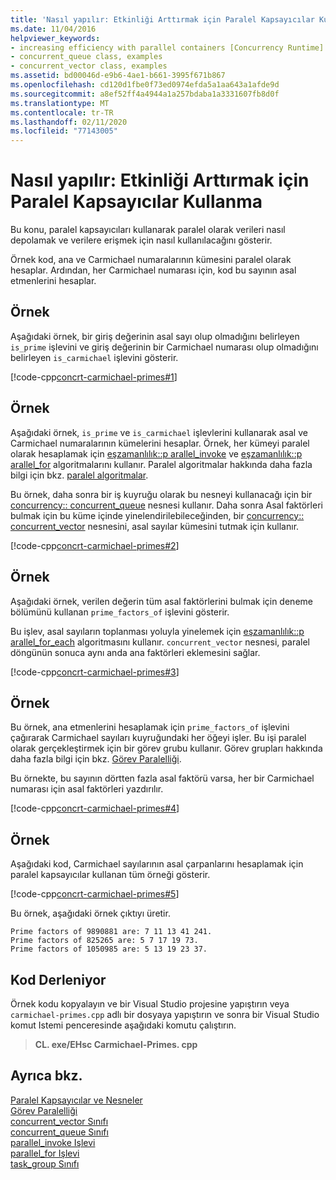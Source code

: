 ```yaml
---
title: 'Nasıl yapılır: Etkinliği Arttırmak için Paralel Kapsayıcılar Kullanma'
ms.date: 11/04/2016
helpviewer_keywords:
- increasing efficiency with parallel containers [Concurrency Runtime]
- concurrent_queue class, examples
- concurrent_vector class, examples
ms.assetid: bd00046d-e9b6-4ae1-b661-3995f671b867
ms.openlocfilehash: cd120d1fbe0f73ed0974efda5a1aa643a1afde9d
ms.sourcegitcommit: a8ef52ff4a4944a1a257bdaba1a3331607fb8d0f
ms.translationtype: MT
ms.contentlocale: tr-TR
ms.lasthandoff: 02/11/2020
ms.locfileid: "77143005"
---
```

# <a name="how-to-use-parallel-containers-to-increase-efficiency"></a>Nasıl yapılır: Etkinliği Arttırmak için Paralel Kapsayıcılar Kullanma

Bu konu, paralel kapsayıcıları kullanarak paralel olarak verileri nasıl depolamak ve verilere erişmek için nasıl kullanılacağını gösterir.

Örnek kod, ana ve Carmichael numaralarının kümesini paralel olarak hesaplar. Ardından, her Carmichael numarası için, kod bu sayının asal etmenlerini hesaplar.

## <a name="example"></a>Örnek

Aşağıdaki örnek, bir giriş değerinin asal sayı olup olmadığını belirleyen `is_prime` işlevini ve giriş değerinin bir Carmichael numarası olup olmadığını belirleyen `is_carmichael` işlevini gösterir.

[!code-cpp[concrt-carmichael-primes#1](../../parallel/concrt/codesnippet/cpp/how-to-use-parallel-containers-to-increase-efficiency_1.cpp)]

## <a name="example"></a>Örnek

Aşağıdaki örnek, `is_prime` ve `is_carmichael` işlevlerini kullanarak asal ve Carmichael numaralarının kümelerini hesaplar. Örnek, her kümeyi paralel olarak hesaplamak için [eşzamanlılık::p arallel_invoke](reference/concurrency-namespace-functions.md#parallel_invoke) ve [eşzamanlılık::p arallel_for](reference/concurrency-namespace-functions.md#parallel_for) algoritmalarını kullanır. Paralel algoritmalar hakkında daha fazla bilgi için bkz. [paralel algoritmalar](../../parallel/concrt/parallel-algorithms.md).

Bu örnek, daha sonra bir iş kuyruğu olarak bu nesneyi kullanacağı için bir [concurrency:: concurrent_queue](../../parallel/concrt/reference/concurrent-queue-class.md) nesnesi kullanır. Daha sonra Asal faktörleri bulmak için bu küme içinde yinelendirilebileceğinden, bir [concurrency:: concurrent_vector](../../parallel/concrt/reference/concurrent-vector-class.md) nesnesini, asal sayılar kümesini tutmak için kullanır.

[!code-cpp[concrt-carmichael-primes#2](../../parallel/concrt/codesnippet/cpp/how-to-use-parallel-containers-to-increase-efficiency_2.cpp)]

## <a name="example"></a>Örnek

Aşağıdaki örnek, verilen değerin tüm asal faktörlerini bulmak için deneme bölümünü kullanan `prime_factors_of` işlevini gösterir.

Bu işlev, asal sayıların toplanması yoluyla yinelemek için [eşzamanlılık::p arallel_for_each](reference/concurrency-namespace-functions.md#parallel_for_each) algoritmasını kullanır. `concurrent_vector` nesnesi, paralel döngünün sonuca aynı anda ana faktörleri eklemesini sağlar.

[!code-cpp[concrt-carmichael-primes#3](../../parallel/concrt/codesnippet/cpp/how-to-use-parallel-containers-to-increase-efficiency_3.cpp)]

## <a name="example"></a>Örnek

Bu örnek, ana etmenlerini hesaplamak için `prime_factors_of` işlevini çağırarak Carmichael sayıları kuyruğundaki her öğeyi işler. Bu işi paralel olarak gerçekleştirmek için bir görev grubu kullanır. Görev grupları hakkında daha fazla bilgi için bkz. [Görev Paralelliği](../../parallel/concrt/task-parallelism-concurrency-runtime.md).

Bu örnekte, bu sayının dörtten fazla asal faktörü varsa, her bir Carmichael numarası için asal faktörleri yazdırılır.

[!code-cpp[concrt-carmichael-primes#4](../../parallel/concrt/codesnippet/cpp/how-to-use-parallel-containers-to-increase-efficiency_4.cpp)]

## <a name="example"></a>Örnek

Aşağıdaki kod, Carmichael sayılarının asal çarpanlarını hesaplamak için paralel kapsayıcılar kullanan tüm örneği gösterir.

[!code-cpp[concrt-carmichael-primes#5](../../parallel/concrt/codesnippet/cpp/how-to-use-parallel-containers-to-increase-efficiency_5.cpp)]

Bu örnek, aşağıdaki örnek çıktıyı üretir.

```Output
Prime factors of 9890881 are: 7 11 13 41 241.
Prime factors of 825265 are: 5 7 17 19 73.
Prime factors of 1050985 are: 5 13 19 23 37.
```

## <a name="compiling-the-code"></a>Kod Derleniyor

Örnek kodu kopyalayın ve bir Visual Studio projesine yapıştırın veya `carmichael-primes.cpp` adlı bir dosyaya yapıştırın ve sonra bir Visual Studio komut Istemi penceresinde aşağıdaki komutu çalıştırın.

> **CL. exe/EHsc Carmichael-Primes. cpp**

## <a name="see-also"></a>Ayrıca bkz.

[Paralel Kapsayıcılar ve Nesneler](../../parallel/concrt/parallel-containers-and-objects.md)<br/>
[Görev Paralelliği](../../parallel/concrt/task-parallelism-concurrency-runtime.md)<br/>
[concurrent_vector Sınıfı](../../parallel/concrt/reference/concurrent-vector-class.md)<br/>
[concurrent_queue Sınıfı](../../parallel/concrt/reference/concurrent-queue-class.md)<br/>
[parallel_invoke Işlevi](reference/concurrency-namespace-functions.md#parallel_invoke)<br/>
[parallel_for Işlevi](reference/concurrency-namespace-functions.md#parallel_for)<br/>
[task_group Sınıfı](reference/task-group-class.md)
